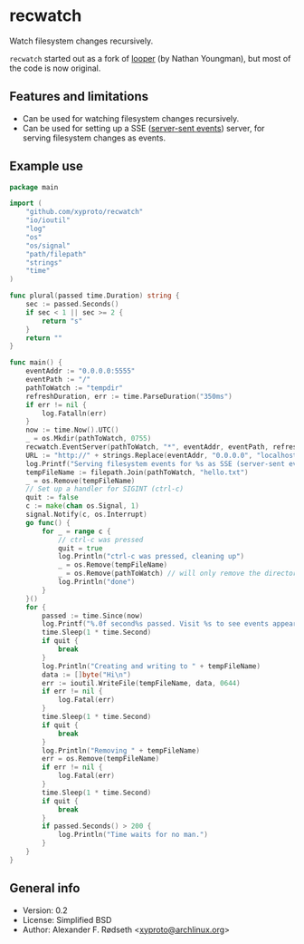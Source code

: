 # recwatch

Watch filesystem changes recursively.

`recwatch` started out as a fork of [looper](https://github.com/nathany/looper) (by Nathan Youngman), but most of the code is now original.

## Features and limitations

* Can be used for watching filesystem changes recursively.
* Can be used for setting up a SSE ([server-sent events](https://en.wikipedia.org/wiki/Server-sent_events)) server, for serving filesystem changes as events.

## Example use

```go
package main

import (
	"github.com/xyproto/recwatch"
	"io/ioutil"
	"log"
	"os"
	"os/signal"
	"path/filepath"
	"strings"
	"time"
)

func plural(passed time.Duration) string {
	sec := passed.Seconds()
	if sec < 1 || sec >= 2 {
		return "s"
	}
	return ""
}

func main() {
	eventAddr := "0.0.0.0:5555"
	eventPath := "/"
	pathToWatch := "tempdir"
	refreshDuration, err := time.ParseDuration("350ms")
	if err != nil {
		log.Fatalln(err)
	}
	now := time.Now().UTC()
	_ = os.Mkdir(pathToWatch, 0755)
	recwatch.EventServer(pathToWatch, "*", eventAddr, eventPath, refreshDuration)
	URL := "http://" + strings.Replace(eventAddr, "0.0.0.0", "localhost", 1) + eventPath
	log.Printf("Serving filesystem events for %s as SSE (server-sent events) on %s\n", pathToWatch, URL)
	tempFileName := filepath.Join(pathToWatch, "hello.txt")
	_ = os.Remove(tempFileName)
	// Set up a handler for SIGINT (ctrl-c)
	quit := false
	c := make(chan os.Signal, 1)
	signal.Notify(c, os.Interrupt)
	go func() {
		for _ = range c {
			// ctrl-c was pressed
			quit = true
			log.Println("ctrl-c was pressed, cleaning up")
			_ = os.Remove(tempFileName)
			_ = os.Remove(pathToWatch) // will only remove the directory if it's empty
			log.Println("done")
		}
	}()
	for {
		passed := time.Since(now)
		log.Printf("%.0f second%s passed. Visit %s to see events appear.\n", passed.Seconds(), plural(passed), URL)
		time.Sleep(1 * time.Second)
		if quit {
			break
		}
		log.Println("Creating and writing to " + tempFileName)
		data := []byte("Hi\n")
		err := ioutil.WriteFile(tempFileName, data, 0644)
		if err != nil {
			log.Fatal(err)
		}
		time.Sleep(1 * time.Second)
		if quit {
			break
		}
		log.Println("Removing " + tempFileName)
		err = os.Remove(tempFileName)
		if err != nil {
			log.Fatal(err)
		}
		time.Sleep(1 * time.Second)
		if quit {
			break
		}
		if passed.Seconds() > 200 {
			log.Println("Time waits for no man.")
		}
	}
}
```

## General info

* Version: 0.2
* License: Simplified BSD
* Author: Alexander F. Rødseth &lt;xyproto@archlinux.org&gt;
